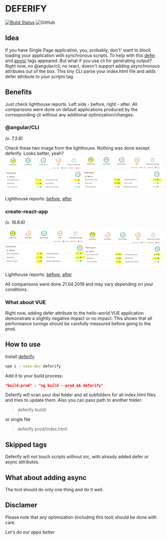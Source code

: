 # DEFERIFY

[![Build Status](https://travis-ci.org/Drag13/deferify.svg?branch=master)](https://travis-ci.org/Drag13/deferify) ![GitHub](https://img.shields.io/github/license/drag13/deferify.svg)

## Idea

If you have Single Page application, you, probably, don't' want to block loading your application with synchronous scripts. To help with this [defer](https://www.w3schools.com/tags/att_script_defer.asp) and [async](https://www.w3schools.com/tags/att_script_async.asp) tags appeared. But what if you use cli for generating output? Right now, no @angular/cli, no react, doesn't support adding asynchronous attributes out of the box. This tiny CLI parse your index.html file and adds defer attribute to your scripts tag

## Benefits

Just check lighthouse reports. Left side - before, right - after. All comparisons were done on default applications produced by the corresponding cli without any additional optimization/changes.

### @angular/CLI

*(v. 7.3.8)*

Check these two image from the lighthouse. Nothing was done except deferify. Looks better, yeah?
![lighthouse comparsion for angular/cli](https://raw.githubusercontent.com/Drag13/deferify/master/readme/comparsion-angular.PNG)

Lighthouse reports: [before](https://raw.githubusercontent.com/Drag13/deferify/master/readme/lighthouse-angular-before.json), [after](https://raw.githubusercontent.com/Drag13/deferify/master/readme/lighthouse-angular-after.json)

### create-react-app

*(v. 16.8.6)*

![lighthouse comparsion for create-react-app](https://raw.githubusercontent.com/Drag13/deferify/master/readme/comparsion-react.PNG)

Lighthouse reports: [before](https://raw.githubusercontent.com/Drag13/deferify/master/readme/lighthouse-react-before.json), [after](https://raw.githubusercontent.com/Drag13/deferify/master/readme/lighthouse-react-after.json)

All comparisons were done 21.04.2019 and may vary depending on your conditions.

### What about VUE

Right now, adding defer attribute to the hello-world VUE application demonstrate a slightly negative impact or no impact. This shows that all performance tunings should be carefully measured before going to the prod.

## How to use

Install [deferify](https://www.npmjs.com/package/deferify)

```cmd
npm i --save-dev deferify
```

Add it to your build process:

```json
"build:prod" : "ng build --prod && deferify"
```

Deferify will scan your dist folder and all subfolders for all index.html files and tries to update them. Also you can pass path to another folder:

> deferify build/

or single file

> deferify prod/index.html

## Skipped tags

Deferify will not touch scripts without src, with already added defer or async attributes.

## What about adding async

The tool should do only one thing and do it well.

## Disclamer

Please note that any optimization (including this tool) should be done with care.

*Let's do our apps better*
